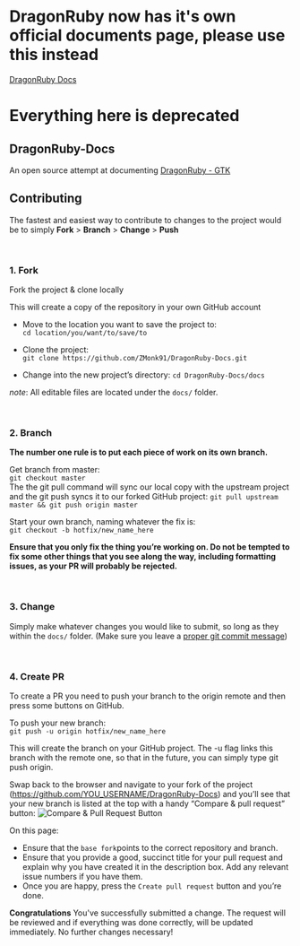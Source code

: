 # DragonRuby now has it's own official documents page, please use this instead
[DragonRuby Docs](http://docs.dragonruby.org/)


# Everything here is deprecated




## DragonRuby-Docs

An open source attempt at documenting [DragonRuby - GTK](http://DragonRuby.org)

## Contributing
The fastest and easiest way to contribute to changes to the project would be to simply **Fork** > **Branch** > **Change** > **Push**

<br>

### 1. Fork
Fork the project & clone locally<br>

 This will create a copy of the repository in your own GitHub account

- Move to the location you want to save the project to:<br>`cd location/you/want/to/save/to`

- Clone the project:<br>`git clone https://github.com/ZMonk91/DragonRuby-Docs.git`

- Change into the new project’s directory:
`cd DragonRuby-Docs/docs`

*note*: All editable files are located under the `docs/` folder.

<br>

### 2. Branch
**The number one rule is to put each piece of work on its own branch.**

Get branch from master:<br>
`git checkout master`<br>
The the git pull command will sync our local copy with the upstream project and the git push syncs it to our forked GitHub project:
`git pull upstream master && git push origin master`<br>

Start your own branch, naming whatever the fix is:<br>
`git checkout -b hotfix/new_name_here`

**Ensure that you only fix the thing you’re working on. Do not be tempted to fix some other things that you see along the way, including formatting issues, as your PR will probably be rejected.**

<br>

### 3. Change
  Simply make whatever changes you would like to submit, so long as they within the `docs/` folder. (Make sure you leave a [proper git commit message](https://tbaggery.com/2008/04/19/a-note-about-git-commit-messages.html))

<br>

### 4. Create PR
  To create a PR you need to push your branch to the origin remote and then press some buttons on GitHub.
  <br>

To push your new branch:<br>
`git push -u origin hotfix/new_name_here`

This will create the branch on your GitHub project. The -u flag links this branch with the remote one, so that in the future, you can simply type git push origin.

Swap back to the browser and navigate to your fork of the project (https://github.com/YOU_USERNAME/DragonRuby-Docs) and you’ll see that your new branch is listed at the top with a handy “Compare & pull request” button: 
![Compare & Pull Request Button](https://akrabat.com/wp-content/uploads/2015/09/2015-09pr-button.png)

On this page:
 - Ensure that the `base fork`points to the correct repository and branch.
 - Ensure that you provide a good, succinct title for your pull request and explain why you have created it in the description box. Add any relevant issue numbers if you have them.<br>
 - Once you are happy, press the `Create pull request` button and you’re done.

 **Congratulations** 
 You've successfully submitted a change. The request will be reviewed and if everything was done correctly, will be updated immediately. No further changes necessary!
